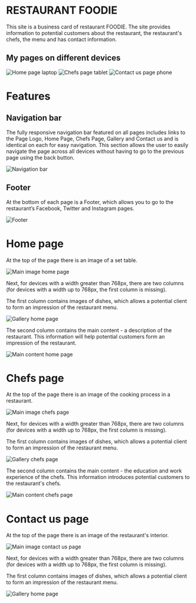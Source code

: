# RESTAURANT FOODIE

This site is a business card of restaurant FOODIE. The site provides information to potential customers about the restaurant, the restaurant's chefs, the menu and has contact information.

## My pages on different devices

![Home page laptop](/assets/images/image-laptop.png)
![Chefs page tablet](/assets/images/image-tablet.png)
![Contact us page phone](/assets/images/image-phone.png)

# Features

## Navigation bar

The fully responsive navigation bar featured on all pages includes links to the Page Logo, Home Page, Chefs Page, Gallery and Contact us and is identical on each for easy navigation.
This section allows the user to easily navigate the page across all devices without having to go to the previous page using the back button.

![Navigation bar](/assets/images/image-navigation-bar)

## Footer

At the bottom of each page is a Footer, which allows you to go to the restaurant’s Facebook, Twitter and Instagram pages.

![Footer](/assets/images/image-footer)

# Home page

At the top of the page there is an image of a set table.

![Main image home page](/assets/images/mainimage.png)

Next, for devices with a width greater than 768px, there are two columns (for devices with a width up to 768px, the first column is missing).

The first column contains images of dishes, which allows a potential client to form an impression of the restaurant menu.

![Gallery home page](/assets/images/gallery-home-page.png)

The second column contains the main content - a description of the restaurant. This information will help potential customers form an impression of the restaurant.

![Main content home page](/assets/images/home-page-content.png)


# Chefs page

At the top of the page there is an image of the cooking process in a restaurant.

![Main image chefs page](/assets/images/chefs.png)

Next, for devices with a width greater than 768px, there are two columns (for devices with a width up to 768px, the first column is missing).

The first column contains images of dishes, which allows a potential client to form an impression of the restaurant menu.

![Gallery chefs page](/assets/images/gallery-chefs-page.png)

The second column contains the main content - the education and work experience of the chefs. This information introduces potential customers to the restaurant's chefs.

![Main content chefs page](/assets/images/chefs-page-content.png)

# Contact us page

At the top of the page there is an image of the restaurant's interior.

![Main image contact us page](/assets/images/contact.png)

Next, for devices with a width greater than 768px, there are two columns (for devices with a width up to 768px, the first column is missing).

The first column contains images of dishes, which allows a potential client to form an impression of the restaurant menu.

![Gallery home page](/assets/images/)